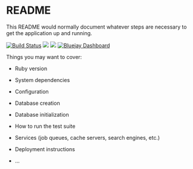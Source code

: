 # README

This README would normally document whatever steps are necessary to get the
application up and running.

[![Build Status](https://travis-ci.com/abishekc/birds.svg?branch=main)](https://travis-ci.com/abishekc/birds)
<a href="https://codeclimate.com/github/abishekc/birds/maintainability"><img src="https://api.codeclimate.com/v1/badges/b08d97feed95c3de3da5/maintainability" /></a>
<a href="https://codeclimate.com/github/abishekc/birds/test_coverage"><img src="https://api.codeclimate.com/v1/badges/b08d97feed95c3de3da5/test_coverage" /></a>
[![Bluejay Dashboard](https://img.shields.io/badge/bluejay-dashboard_1-blue.svg)](http://dashboard.bluejay.governify.io/dashboard/script/dashboardLoader.js?dashboardURL=https://reporter.bluejay.governify.io/api/v4/dashboards/tpa-testing-GH-abishekc_birds/main)

Things you may want to cover:

* Ruby version

* System dependencies

* Configuration

* Database creation

* Database initialization

* How to run the test suite

* Services (job queues, cache servers, search engines, etc.)

* Deployment instructions

* ...
